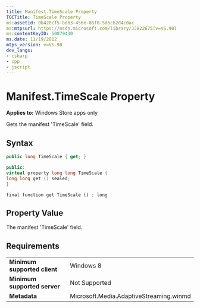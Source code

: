 ```yaml
---
title: Manifest.TimeScale Property
TOCTitle: TimeScale Property
ms:assetid: 0b420cf5-bdb3-456e-86f8-5d6cb2d4c0ac
ms:mtpsurl: https://msdn.microsoft.com/library/JJ822675(v=VS.90)
ms:contentKeyID: 50079430
ms.date: 11/19/2012
mtps_version: v=VS.90
dev_langs:
- csharp
- cpp
- jscript
---
```


# Manifest.TimeScale Property

**Applies to:** Windows Store apps only

Gets the manifest 'TimeScale' field.

## Syntax

```csharp
public long TimeScale { get; }
```

```cpp
public:
virtual property long long TimeScale {
long long get () sealed;
}
```

```jscript
final function get TimeScale () : long
```

## Property Value

The manifest 'TimeScale' field.

## Requirements

|||
|--- |--- |
|**Minimum supported client**|Windows 8|
|**Minimum supported server**|Not Supported|
|**Metadata**|Microsoft.Media.AdaptiveStreaming.winmd|
